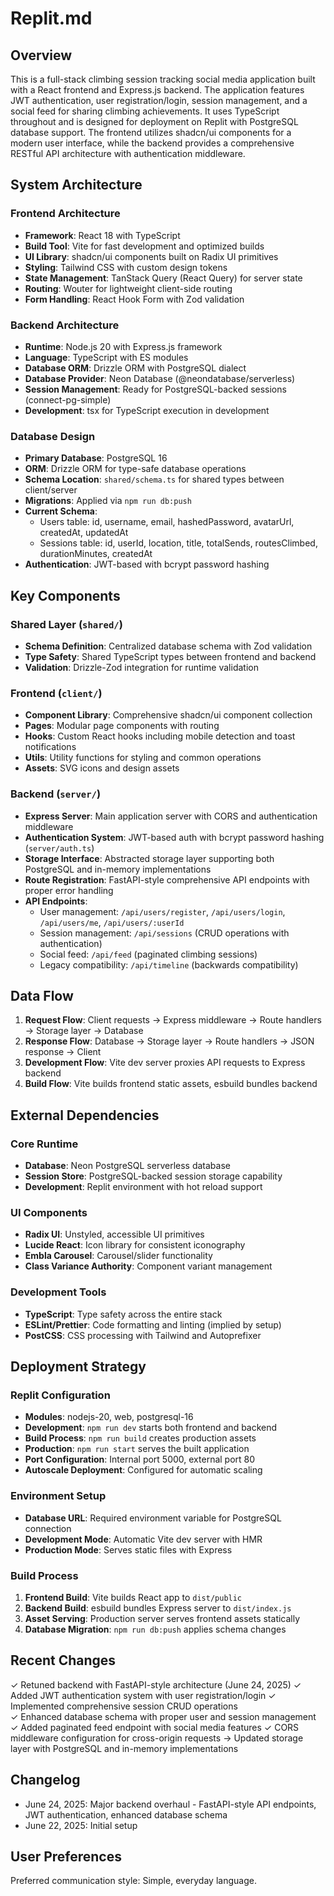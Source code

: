 # Replit.md

## Overview

This is a full-stack climbing session tracking social media application built with a React frontend and Express.js backend. The application features JWT authentication, user registration/login, session management, and a social feed for sharing climbing achievements. It uses TypeScript throughout and is designed for deployment on Replit with PostgreSQL database support. The frontend utilizes shadcn/ui components for a modern user interface, while the backend provides a comprehensive RESTful API architecture with authentication middleware.

## System Architecture

### Frontend Architecture
- **Framework**: React 18 with TypeScript
- **Build Tool**: Vite for fast development and optimized builds
- **UI Library**: shadcn/ui components built on Radix UI primitives
- **Styling**: Tailwind CSS with custom design tokens
- **State Management**: TanStack Query (React Query) for server state
- **Routing**: Wouter for lightweight client-side routing
- **Form Handling**: React Hook Form with Zod validation

### Backend Architecture
- **Runtime**: Node.js 20 with Express.js framework
- **Language**: TypeScript with ES modules
- **Database ORM**: Drizzle ORM with PostgreSQL dialect
- **Database Provider**: Neon Database (@neondatabase/serverless)
- **Session Management**: Ready for PostgreSQL-backed sessions (connect-pg-simple)
- **Development**: tsx for TypeScript execution in development

### Database Design
- **Primary Database**: PostgreSQL 16
- **ORM**: Drizzle ORM for type-safe database operations
- **Schema Location**: `shared/schema.ts` for shared types between client/server
- **Migrations**: Applied via `npm run db:push`
- **Current Schema**: 
  - Users table: id, username, email, hashedPassword, avatarUrl, createdAt, updatedAt
  - Sessions table: id, userId, location, title, totalSends, routesClimbed, durationMinutes, createdAt
- **Authentication**: JWT-based with bcrypt password hashing

## Key Components

### Shared Layer (`shared/`)
- **Schema Definition**: Centralized database schema with Zod validation
- **Type Safety**: Shared TypeScript types between frontend and backend
- **Validation**: Drizzle-Zod integration for runtime validation

### Frontend (`client/`)
- **Component Library**: Comprehensive shadcn/ui component collection
- **Pages**: Modular page components with routing
- **Hooks**: Custom React hooks including mobile detection and toast notifications
- **Utils**: Utility functions for styling and common operations
- **Assets**: SVG icons and design assets

### Backend (`server/`)
- **Express Server**: Main application server with CORS and authentication middleware
- **Authentication System**: JWT-based auth with bcrypt password hashing (`server/auth.ts`)
- **Storage Interface**: Abstracted storage layer supporting both PostgreSQL and in-memory implementations
- **Route Registration**: FastAPI-style comprehensive API endpoints with proper error handling
- **API Endpoints**:
  - User management: `/api/users/register`, `/api/users/login`, `/api/users/me`, `/api/users/:userId`
  - Session management: `/api/sessions` (CRUD operations with authentication)
  - Social feed: `/api/feed` (paginated climbing sessions)
  - Legacy compatibility: `/api/timeline` (backwards compatibility)

## Data Flow

1. **Request Flow**: Client requests → Express middleware → Route handlers → Storage layer → Database
2. **Response Flow**: Database → Storage layer → Route handlers → JSON response → Client
3. **Development Flow**: Vite dev server proxies API requests to Express backend
4. **Build Flow**: Vite builds frontend static assets, esbuild bundles backend

## External Dependencies

### Core Runtime
- **Database**: Neon PostgreSQL serverless database
- **Session Store**: PostgreSQL-backed session storage capability
- **Development**: Replit environment with hot reload support

### UI Components
- **Radix UI**: Unstyled, accessible UI primitives
- **Lucide React**: Icon library for consistent iconography
- **Embla Carousel**: Carousel/slider functionality
- **Class Variance Authority**: Component variant management

### Development Tools
- **TypeScript**: Type safety across the entire stack
- **ESLint/Prettier**: Code formatting and linting (implied by setup)
- **PostCSS**: CSS processing with Tailwind and Autoprefixer

## Deployment Strategy

### Replit Configuration
- **Modules**: nodejs-20, web, postgresql-16
- **Development**: `npm run dev` starts both frontend and backend
- **Build Process**: `npm run build` creates production assets
- **Production**: `npm run start` serves the built application
- **Port Configuration**: Internal port 5000, external port 80
- **Autoscale Deployment**: Configured for automatic scaling

### Environment Setup
- **Database URL**: Required environment variable for PostgreSQL connection
- **Development Mode**: Automatic Vite dev server with HMR
- **Production Mode**: Serves static files with Express

### Build Process
1. **Frontend Build**: Vite builds React app to `dist/public`
2. **Backend Build**: esbuild bundles Express server to `dist/index.js`
3. **Asset Serving**: Production server serves frontend assets statically
4. **Database Migration**: `npm run db:push` applies schema changes

## Recent Changes

✓ Retuned backend with FastAPI-style architecture (June 24, 2025)
✓ Added JWT authentication system with user registration/login
✓ Implemented comprehensive session CRUD operations  
✓ Enhanced database schema with proper user and session management
✓ Added paginated feed endpoint with social media features
✓ CORS middleware configuration for cross-origin requests
→ Updated storage layer with PostgreSQL and in-memory implementations

## Changelog

- June 24, 2025: Major backend overhaul - FastAPI-style API endpoints, JWT authentication, enhanced database schema
- June 22, 2025: Initial setup

## User Preferences

Preferred communication style: Simple, everyday language.